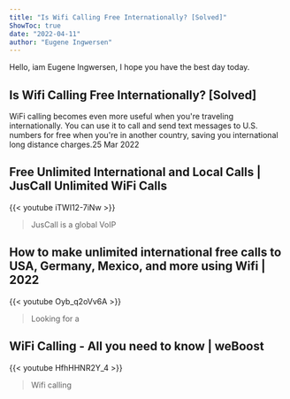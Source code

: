```yaml
---
title: "Is Wifi Calling Free Internationally? [Solved]"
ShowToc: true 
date: "2022-04-11"
author: "Eugene Ingwersen" 
---
```


Hello, iam Eugene Ingwersen, I hope you have the best day today.
## Is Wifi Calling Free Internationally? [Solved]
WiFi calling becomes even more useful when you're traveling internationally. You can use it to call and send text messages to U.S. numbers for free when you're in another country, saving you international long distance charges.25 Mar 2022

## Free Unlimited International and Local Calls | JusCall Unlimited WiFi Calls
{{< youtube iTWI12-7iNw >}}
>JusCall is a global VoIP 

## How to make unlimited international free calls to USA, Germany, Mexico, and more using Wifi | 2022
{{< youtube Oyb_q2oVv6A >}}
>Looking for a 

## WiFi Calling - All you need to know | weBoost
{{< youtube HfhHHNR2Y_4 >}}
>Wifi calling

